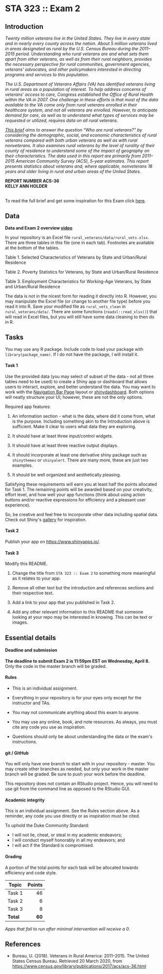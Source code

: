 # STA 323 :: Exam 2

## Introduction

<i>
Twenty million veterans live in the United States. They live in every state 
and in nearly every county across the nation. About 5 million veterans lived in 
areas designated as rural by the U.S. Census Bureau during the 2011–2015 period. 
Understanding who rural veterans are and what sets them apart from other 
veterans, as well as from their rural neighbors, provides the necessary 
perspective for rural communities, government agencies, veterans’ advocates, 
and other policymakers interested in directing programs and services to this 
population.

The U.S. Department of Veterans Affairs (VA) has identified veterans living in 
rural areas as a population of interest. To help address concerns of veterans’ 
access to care, Congress established the Office of Rural Health within the VA 
in 2007. One challenge in these efforts is that most of the data available to 
the VA come only from rural veterans enrolled in their healthcare system, and 
not all veterans are enrolled. However, to anticipate demand for care, as well 
as to understand what types of services may be requested or utilized, requires 
data on all rural veterans.

[This brief](https://www.census.gov/content/dam/Census/library/publications/2017/acs/acs-36.pdf) 
aims to answer the question “Who are rural veterans?” by considering 
the demographic, social, and economic characteristics of rural veterans 
compared with both urban veterans as well as with rural nonveterans. It also 
examines rural veterans by the level of rurality of their county of residence 
to understand some of the impact of geography on their characteristics. The 
data used in this report are primarily from 2011–2015 American Community Survey 
(ACS), 5-year estimates. This report presents statistics about veterans and, 
where applicable, nonveterans 18 years and older living in rural and urban 
areas of the United States.
</i>

<b>
REPORT NUMBER ACS-36
</br>
KELLY ANN HOLDER
</b>
</br></br>

To read the full brief and get some inspiration for this Exam click 
[here](https://www.census.gov/content/dam/Census/library/publications/2017/acs/acs-36.pdf).

## Data

<b>Data and Exam 2 overview [video]()</b>

In your repository is an Excel file `rural_veterans/data/rural_vets.xlsx`. 
There are three tables in this file (one in each tab). Footnotes are available 
at the bottom of the tables.

Table 1. Selected Characteristics of Veterans by State and Urban/Rural Residence

Table 2. Poverty Statistics for Veterans, by State and Urban/Rural Residence

Table 3. Employment Characteristics for Working-Age Veterans, by State and 
		 Urban/Rural Residence

The data is not in the nicest form for reading it directly into R. However, 
you may manipulate the Excel file (or change to another file type) before you 
read it into R. Save your modified file as `rural_vets_clean` in
`rural_veterans/data/`. There are some functions (`readxl::read_xlsx()`) that 
will read in Excel files, but you will still have some data cleaning to 
then do in R.
   
## Tasks

You may use any R package. Include code to load your package with 
`library(package_name)`. If I do not have the package, I will install it.

#### Task 1

Use the provided data (you may select of subset of the data - not all three
tables need to be used) to create a Shiny app or dashboard that allows users
to interact, explore, and better understand the data. You may want to 
work with the [Navigation Bar Page](https://shiny.rstudio.com/gallery/navbar-example.html)
layout or [shinydashboard](https://rstudio.github.io/shinydashboard/). Both 
options will neatly structure your UI; however, these are not the only options.

Required app features:

1. An information section - what is the data, where did it come from, what is
   the purpose. Including something akin to the Introduction above is sufficient.
   Make it clear to users what data they are exploring.

2. It should have at least three input/control widgets.

3. It should have at least three reactive output displays. 

4. It should incorporate at least one derivative shiny package such as 
   `shinythemes` or `shinyalert`. There are many more, these are just two 
   examples.

5. It should be well organized and aesthetically pleasing.

Satisfying these requirements will earn you at least half the points allocated
for Task 1. The remaining points will be awarded based on your creativity,
effort level, and how well your app functions (think about using action buttons
and/or reactive expressions for efficiency and a pleasant user experience). 

So, be creative and feel free to incorporate other data including spatial data. 
Check out Shiny's [gallery](https://shiny.rstudio.com/gallery/) for inspiration.

#### Task 2

Publish your app on https://www.shinyapps.io/.

#### Task 3

Modify this README.

1. Change the title from `STA 323 :: Exam 2` to something
   more meaningful as it relates to your app.

2. Remove all other text but the introduction and references sections and their
   respective text.

3. Add a link to your app that you published in Task 2.

4. Add any other relevant information to this README that someone looking at
   your repo may be interested in knowing. This can be text or images.

## Essential details

#### Deadline and submission

**The deadline to submit Exam 2 is 11:59pm EST on Wednesday, April 8.** 
Only the code in the master branch will be graded.

#### Rules

- This is an individual assignment.

- Everything in your repository is for your eyes only except for the 
  instructor and TAs.

- You may not communicate anything about this exam to anyone.

- You may use any online, book, and note resources. As always, you must cite 
  any code you use as inspiration.

- Questions should only be about understanding the data or the exam's 
  instructions.

#### git / GitHub

You will only have one branch to start with in your repository - master. 
You may create other branches as needed, but only your work in the master 
branch will be graded. Be sure to push your work before the deadline.

This repository does not contain an RStudio project. Hence, you will need to
use git from the command line as opposed to the RStudio GUI.

#### Academic integrity

This is an individual assignment. See the Rules section above.
As a reminder, any code you use directly or as inspiration must be cited.

To uphold the Duke Community Standard:

- I will not lie, cheat, or steal in my academic endeavors;
- I will conduct myself honorably in all my endeavors; and
- I will act if the Standard is compromised.

#### Grading

A portion of the total points for each task will be allocated towards
efficiency and code style.

**Topic**|**Points**
---------|----------:|
Task 1   |  46
Task 2   |   6
Task 3   |   8
**Total**|**60**

*Apps that fail to run after minimal intervention will receive a 0*.

## References

- Bureau, U. (2018). Veterans in Rural America: 2011–2015. The United States 
  Census Bureau. Retrieved 20 March 2020, 
  from https://www.census.gov/library/publications/2017/acs/acs-36.html
